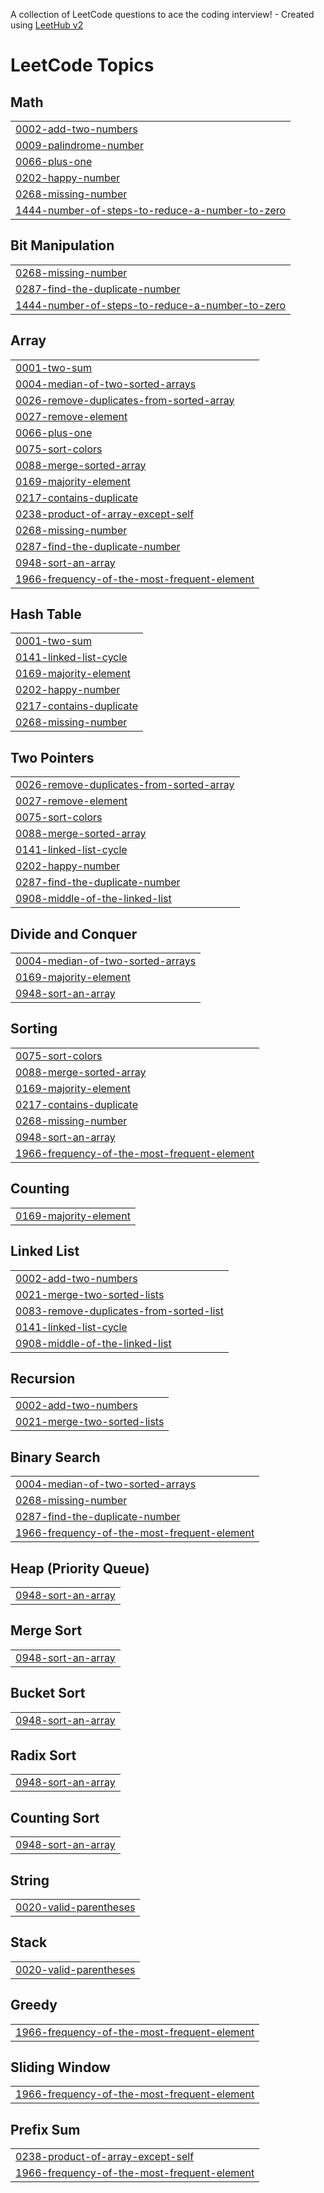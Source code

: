 A collection of LeetCode questions to ace the coding interview! - Created using [LeetHub v2](https://github.com/arunbhardwaj/LeetHub-2.0)
<!---LeetCode Topics Start-->
# LeetCode Topics
## Math
|  |
| ------- |
| [0002-add-two-numbers](https://github.com/Kartik010805/leetcode-solutions/tree/master/0002-add-two-numbers) |
| [0009-palindrome-number](https://github.com/Kartik010805/leetcode-solutions/tree/master/0009-palindrome-number) |
| [0066-plus-one](https://github.com/Kartik010805/leetcode-solutions/tree/master/0066-plus-one) |
| [0202-happy-number](https://github.com/Kartik010805/leetcode-solutions/tree/master/0202-happy-number) |
| [0268-missing-number](https://github.com/Kartik010805/leetcode-solutions/tree/master/0268-missing-number) |
| [1444-number-of-steps-to-reduce-a-number-to-zero](https://github.com/Kartik010805/leetcode-solutions/tree/master/1444-number-of-steps-to-reduce-a-number-to-zero) |
## Bit Manipulation
|  |
| ------- |
| [0268-missing-number](https://github.com/Kartik010805/leetcode-solutions/tree/master/0268-missing-number) |
| [0287-find-the-duplicate-number](https://github.com/Kartik010805/leetcode-solutions/tree/master/0287-find-the-duplicate-number) |
| [1444-number-of-steps-to-reduce-a-number-to-zero](https://github.com/Kartik010805/leetcode-solutions/tree/master/1444-number-of-steps-to-reduce-a-number-to-zero) |
## Array
|  |
| ------- |
| [0001-two-sum](https://github.com/Kartik010805/leetcode-solutions/tree/master/0001-two-sum) |
| [0004-median-of-two-sorted-arrays](https://github.com/Kartik010805/leetcode-solutions/tree/master/0004-median-of-two-sorted-arrays) |
| [0026-remove-duplicates-from-sorted-array](https://github.com/Kartik010805/leetcode-solutions/tree/master/0026-remove-duplicates-from-sorted-array) |
| [0027-remove-element](https://github.com/Kartik010805/leetcode-solutions/tree/master/0027-remove-element) |
| [0066-plus-one](https://github.com/Kartik010805/leetcode-solutions/tree/master/0066-plus-one) |
| [0075-sort-colors](https://github.com/Kartik010805/leetcode-solutions/tree/master/0075-sort-colors) |
| [0088-merge-sorted-array](https://github.com/Kartik010805/leetcode-solutions/tree/master/0088-merge-sorted-array) |
| [0169-majority-element](https://github.com/Kartik010805/leetcode-solutions/tree/master/0169-majority-element) |
| [0217-contains-duplicate](https://github.com/Kartik010805/leetcode-solutions/tree/master/0217-contains-duplicate) |
| [0238-product-of-array-except-self](https://github.com/Kartik010805/leetcode-solutions/tree/master/0238-product-of-array-except-self) |
| [0268-missing-number](https://github.com/Kartik010805/leetcode-solutions/tree/master/0268-missing-number) |
| [0287-find-the-duplicate-number](https://github.com/Kartik010805/leetcode-solutions/tree/master/0287-find-the-duplicate-number) |
| [0948-sort-an-array](https://github.com/Kartik010805/leetcode-solutions/tree/master/0948-sort-an-array) |
| [1966-frequency-of-the-most-frequent-element](https://github.com/Kartik010805/leetcode-solutions/tree/master/1966-frequency-of-the-most-frequent-element) |
## Hash Table
|  |
| ------- |
| [0001-two-sum](https://github.com/Kartik010805/leetcode-solutions/tree/master/0001-two-sum) |
| [0141-linked-list-cycle](https://github.com/Kartik010805/leetcode-solutions/tree/master/0141-linked-list-cycle) |
| [0169-majority-element](https://github.com/Kartik010805/leetcode-solutions/tree/master/0169-majority-element) |
| [0202-happy-number](https://github.com/Kartik010805/leetcode-solutions/tree/master/0202-happy-number) |
| [0217-contains-duplicate](https://github.com/Kartik010805/leetcode-solutions/tree/master/0217-contains-duplicate) |
| [0268-missing-number](https://github.com/Kartik010805/leetcode-solutions/tree/master/0268-missing-number) |
## Two Pointers
|  |
| ------- |
| [0026-remove-duplicates-from-sorted-array](https://github.com/Kartik010805/leetcode-solutions/tree/master/0026-remove-duplicates-from-sorted-array) |
| [0027-remove-element](https://github.com/Kartik010805/leetcode-solutions/tree/master/0027-remove-element) |
| [0075-sort-colors](https://github.com/Kartik010805/leetcode-solutions/tree/master/0075-sort-colors) |
| [0088-merge-sorted-array](https://github.com/Kartik010805/leetcode-solutions/tree/master/0088-merge-sorted-array) |
| [0141-linked-list-cycle](https://github.com/Kartik010805/leetcode-solutions/tree/master/0141-linked-list-cycle) |
| [0202-happy-number](https://github.com/Kartik010805/leetcode-solutions/tree/master/0202-happy-number) |
| [0287-find-the-duplicate-number](https://github.com/Kartik010805/leetcode-solutions/tree/master/0287-find-the-duplicate-number) |
| [0908-middle-of-the-linked-list](https://github.com/Kartik010805/leetcode-solutions/tree/master/0908-middle-of-the-linked-list) |
## Divide and Conquer
|  |
| ------- |
| [0004-median-of-two-sorted-arrays](https://github.com/Kartik010805/leetcode-solutions/tree/master/0004-median-of-two-sorted-arrays) |
| [0169-majority-element](https://github.com/Kartik010805/leetcode-solutions/tree/master/0169-majority-element) |
| [0948-sort-an-array](https://github.com/Kartik010805/leetcode-solutions/tree/master/0948-sort-an-array) |
## Sorting
|  |
| ------- |
| [0075-sort-colors](https://github.com/Kartik010805/leetcode-solutions/tree/master/0075-sort-colors) |
| [0088-merge-sorted-array](https://github.com/Kartik010805/leetcode-solutions/tree/master/0088-merge-sorted-array) |
| [0169-majority-element](https://github.com/Kartik010805/leetcode-solutions/tree/master/0169-majority-element) |
| [0217-contains-duplicate](https://github.com/Kartik010805/leetcode-solutions/tree/master/0217-contains-duplicate) |
| [0268-missing-number](https://github.com/Kartik010805/leetcode-solutions/tree/master/0268-missing-number) |
| [0948-sort-an-array](https://github.com/Kartik010805/leetcode-solutions/tree/master/0948-sort-an-array) |
| [1966-frequency-of-the-most-frequent-element](https://github.com/Kartik010805/leetcode-solutions/tree/master/1966-frequency-of-the-most-frequent-element) |
## Counting
|  |
| ------- |
| [0169-majority-element](https://github.com/Kartik010805/leetcode-solutions/tree/master/0169-majority-element) |
## Linked List
|  |
| ------- |
| [0002-add-two-numbers](https://github.com/Kartik010805/leetcode-solutions/tree/master/0002-add-two-numbers) |
| [0021-merge-two-sorted-lists](https://github.com/Kartik010805/leetcode-solutions/tree/master/0021-merge-two-sorted-lists) |
| [0083-remove-duplicates-from-sorted-list](https://github.com/Kartik010805/leetcode-solutions/tree/master/0083-remove-duplicates-from-sorted-list) |
| [0141-linked-list-cycle](https://github.com/Kartik010805/leetcode-solutions/tree/master/0141-linked-list-cycle) |
| [0908-middle-of-the-linked-list](https://github.com/Kartik010805/leetcode-solutions/tree/master/0908-middle-of-the-linked-list) |
## Recursion
|  |
| ------- |
| [0002-add-two-numbers](https://github.com/Kartik010805/leetcode-solutions/tree/master/0002-add-two-numbers) |
| [0021-merge-two-sorted-lists](https://github.com/Kartik010805/leetcode-solutions/tree/master/0021-merge-two-sorted-lists) |
## Binary Search
|  |
| ------- |
| [0004-median-of-two-sorted-arrays](https://github.com/Kartik010805/leetcode-solutions/tree/master/0004-median-of-two-sorted-arrays) |
| [0268-missing-number](https://github.com/Kartik010805/leetcode-solutions/tree/master/0268-missing-number) |
| [0287-find-the-duplicate-number](https://github.com/Kartik010805/leetcode-solutions/tree/master/0287-find-the-duplicate-number) |
| [1966-frequency-of-the-most-frequent-element](https://github.com/Kartik010805/leetcode-solutions/tree/master/1966-frequency-of-the-most-frequent-element) |
## Heap (Priority Queue)
|  |
| ------- |
| [0948-sort-an-array](https://github.com/Kartik010805/leetcode-solutions/tree/master/0948-sort-an-array) |
## Merge Sort
|  |
| ------- |
| [0948-sort-an-array](https://github.com/Kartik010805/leetcode-solutions/tree/master/0948-sort-an-array) |
## Bucket Sort
|  |
| ------- |
| [0948-sort-an-array](https://github.com/Kartik010805/leetcode-solutions/tree/master/0948-sort-an-array) |
## Radix Sort
|  |
| ------- |
| [0948-sort-an-array](https://github.com/Kartik010805/leetcode-solutions/tree/master/0948-sort-an-array) |
## Counting Sort
|  |
| ------- |
| [0948-sort-an-array](https://github.com/Kartik010805/leetcode-solutions/tree/master/0948-sort-an-array) |
## String
|  |
| ------- |
| [0020-valid-parentheses](https://github.com/Kartik010805/leetcode-solutions/tree/master/0020-valid-parentheses) |
## Stack
|  |
| ------- |
| [0020-valid-parentheses](https://github.com/Kartik010805/leetcode-solutions/tree/master/0020-valid-parentheses) |
## Greedy
|  |
| ------- |
| [1966-frequency-of-the-most-frequent-element](https://github.com/Kartik010805/leetcode-solutions/tree/master/1966-frequency-of-the-most-frequent-element) |
## Sliding Window
|  |
| ------- |
| [1966-frequency-of-the-most-frequent-element](https://github.com/Kartik010805/leetcode-solutions/tree/master/1966-frequency-of-the-most-frequent-element) |
## Prefix Sum
|  |
| ------- |
| [0238-product-of-array-except-self](https://github.com/Kartik010805/leetcode-solutions/tree/master/0238-product-of-array-except-self) |
| [1966-frequency-of-the-most-frequent-element](https://github.com/Kartik010805/leetcode-solutions/tree/master/1966-frequency-of-the-most-frequent-element) |
<!---LeetCode Topics End-->